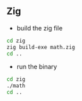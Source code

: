 ## Zig

- build the zig file

```zsh
cd zig
zig build-exe math.zig
cd ..
```

- run the binary
```zsh
cd zig
./math
cd ..
```
